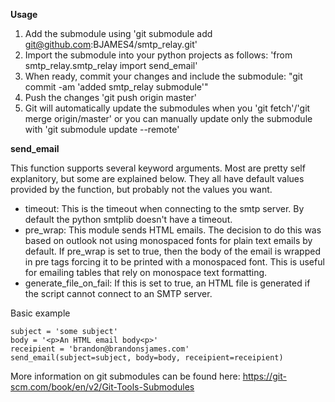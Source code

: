 **Usage**
1. Add the submodule using 'git submodule add git@github.com:BJAMES4/smtp_relay.git'
2. Import the submodule into your python projects as follows: 'from smtp_relay.smtp_relay import send_email'
3. When ready, commit your changes and include the submodule: "git commit -am 'added smtp_relay submodule'"
4. Push the changes 'git push origin master'
5. Git will automatically update the submodules when you 'git fetch'/'git merge origin/master' or you can manually update only the submodule with 'git submodule update --remote'

**send_email**

This function supports several keyword arguments. Most are pretty self explanitory, but some are explained below. They all have default values provided by the function, but probably not the values you want. 

- timeout: This is the timeout when connecting to the smtp server. By default the python smtplib doesn't have a timeout. 
- pre_wrap: This module sends HTML emails. The decision to do this was based on outlook not using monospaced fonts for plain text emails by default. If pre_wrap is set to true, then the body of the email is wrapped in pre tags forcing it to be printed with a monospaced font. This is useful for emailing tables that rely on monospace text formatting. 
- generate_file_on_fail: If this is set to true, an HTML file is generated if the script cannot connect to an SMTP server. 

Basic example 

```
subject = 'some subject'
body = '<p>An HTML email body<p>'
receipient = 'brandon@brandonsjames.com'
send_email(subject=subject, body=body, receipient=receipient)
```

More information on git submodules can be found here: https://git-scm.com/book/en/v2/Git-Tools-Submodules
